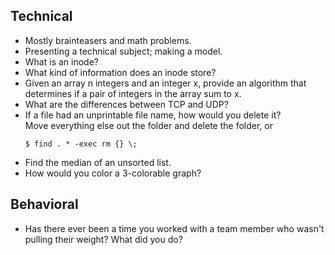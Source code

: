 ## Technical
- Mostly brainteasers and math problems.
- Presenting a technical subject; making a model.
- What is an inode?
- What kind of information does an inode store?
- Given an array n integers and an integer x, provide an algorithm that 
determines if a pair of integers in the array sum to x.  
- What are the differences between TCP and UDP?
- If a file had an unprintable file name, how would you delete it?  
	Move everything else out the folder and delete the folder, or
	```
	$ find . * -exec rm {} \;
	```
- Find the median of an unsorted list.
- How would you color a 3-colorable graph?

## Behavioral
- Has there ever been a time you worked with a team member who wasn't pulling 
their weight? What did you do?
